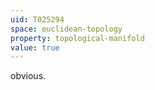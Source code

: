 ```yaml
---
uid: T025294
space: euclidean-topology
property: topological-manifold
value: true
---
```

obvious.

